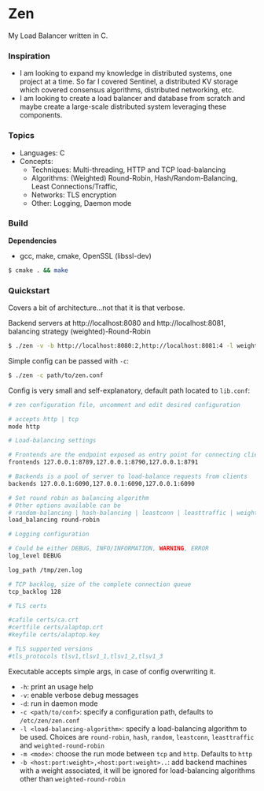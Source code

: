 # Zen

My Load Balancer written in C.

### Inspiration

- I am looking to expand my knowledge in distributed systems, one project at a time. So far I covered Sentinel, a distributed KV storage which covered consensus algorithms, distributed networking, etc.
- I am looking to create a load balancer and database from scratch and maybe create a large-scale distributed system leveraging these components.

### Topics

- Languages: C
- Concepts:
  - Techniques: Multi-threading, HTTP and TCP load-balancing
  - Algorithms: (Weighted) Round-Robin, Hash/Random-Balancing, Least Connections/Traffic,
  - Networks: TLS encryption
  - Other: Logging, Daemon mode

### Build

**Dependencies**

- gcc, make, cmake, OpenSSL (libssl-dev)

```sh
$ cmake . && make
```

### Quickstart

Covers a bit of architecture...not that it is that verbose.

Backend servers at http://localhost:8080 and http://localhost:8081, balancing strategy (weighted)-Round-Robin

```sh
$ ./zen -v -b http://localhost:8080:2,http://localhost:8081:4 -l weighted-round-robin
```

Simple config can be passed with `-c`:

```sh
$ ./zen -c path/to/zen.conf
```

Config is very small and self-explanatory, default path located to `lib.conf`:

```sh
# zen configuration file, uncomment and edit desired configuration

# accepts http | tcp
mode http

# Load-balancing settings

# Frontends are the endpoint exposed as entry point for connecting clients
frontends 127.0.0.1:8789,127.0.0.1:8790,127.0.0.1:8791

# Backends is a pool of server to load-balance requests from clients
backends 127.0.0.1:6090,127.0.0.1:6090,127.0.0.1:6090

# Set round robin as balancing algorithm
# Other options available can be
# random-balancing | hash-balancing | leastconn | leasttraffic | weighted-round-robin
load_balancing round-robin

# Logging configuration

# Could be either DEBUG, INFO/INFORMATION, WARNING, ERROR
log_level DEBUG

log_path /tmp/zen.log

# TCP backlog, size of the complete connection queue
tcp_backlog 128

# TLS certs

#cafile certs/ca.crt
#certfile certs/alaptop.crt
#keyfile certs/alaptop.key

# TLS supported versions
#tls_protocols tlsv1,tlsv1_1,tlsv1_2,tlsv1_3
```

Executable accepts simple args, in case of config overwriting it.

- `-h`: print an usage help
- `-v`: enable verbose debug messages
- `-d`: run in daemon mode
- `-c <path/to/conf>`: specify a configuration path, defaults to `/etc/zen/zen.conf`
- `-l <load-balancing-algorithm>`: specify a load-balancing algorithm to be
  used. Choices are `round-robin`, `hash`, `random`, `leastconn`, `leasttraffic`
  and `weighted-round-robin`
- `-m <mode>`: choose the run mode between `tcp` and `http`. Defaults to `http`
- `-b <host:port:weight>,<host:port:weight>..`: add backend machines with a
  weight associated, it will be ignored for load-balancing algorithms other
  than `weighted-round-robin`
